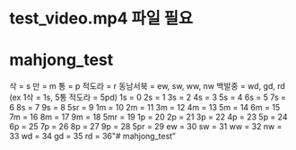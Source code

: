 # test_video.mp4 파일 필요

# mahjong_test
삭 = s
만 = m
통 = p
적도라 = r
동남서북 = ew, sw, ww, nw
백발중 = wd, gd, rd
(ex 1삭 = 1s, 5통 적도라 = 5pd)
1s = 0
2s = 1
3s = 2
4s = 3
5s = 4
6s = 5
7s = 6
8s = 7
9s = 8
5sr = 9
1m = 10
2m = 11
3m = 12
4m = 13
5m = 14
6m = 15
7m = 16
8m = 17
9m = 18
5mr = 19
1p = 20
2p = 21
3p = 22
4p = 23
5p = 24
6p = 25
7p = 26
8p = 27
9p = 28
5pr = 29
ew = 30
sw = 31
ww = 32
nw = 33
wd = 34
gd = 35
rd = 36"# mahjong_test" 

